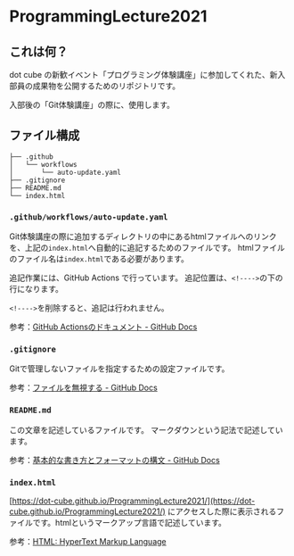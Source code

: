 # ProgrammingLecture2021

## これは何？
dot cube の新歓イベント「プログラミング体験講座」に参加してくれた、新入部員の成果物を公開するためのリポジトリです。

入部後の「Git体験講座」の際に、使用します。

## ファイル構成

```
├── .github
│   └── workflows
│       └── auto-update.yaml
├── .gitignore
├── README.md
└── index.html
```

### `.github/workflows/auto-update.yaml`
Git体験講座の際に追加するディレクトリの中にあるhtmlファイルへのリンクを、上記の`index.html`へ自動的に追記するためのファイルです。
htmlファイルのファイル名は`index.html`である必要があります。

追記作業には、GitHub Actions で行っています。
追記位置は、`<!---->`の下の行になります。

`<!---->`を削除すると、追記は行われません。

参考：[GitHub Actionsのドキュメント - GitHub Docs](https://docs.github.com/ja/actions)

### `.gitignore`
Gitで管理しないファイルを指定するための設定ファイルです。

参考：[ファイルを無視する - GitHub Docs](https://docs.github.com/ja/github/getting-started-with-github/ignoring-files)

### `README.md`
この文章を記述しているファイルです。
マークダウンという記法で記述しています。

参考：[基本的な書き方とフォーマットの構文 - GitHub Docs
](https://docs.github.com/ja/github/writing-on-github/basic-writing-and-formatting-syntax)

### `index.html`
[https://dot-cube.github.io/ProgrammingLecture2021/](https://dot-cube.github.io/ProgrammingLecture2021/)
にアクセスした際に表示されるファイルです。htmlというマークアップ言語で記述しています。

参考：[HTML: HyperText Markup Language](https://developer.mozilla.org/ja/docs/Web/HTML)
